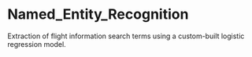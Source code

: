 # Named_Entity_Recognition
Extraction of flight information search terms using a custom-built logistic regression model.
